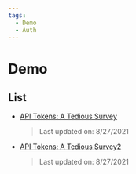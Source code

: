 ```yaml
---
tags:
  - Demo
  - Auth
---
```


# Demo

## List

- [API Tokens: A Tedious Survey](https://fly.io/blog/api-tokens-a-tedious-survey/)
  > Last updated on: 8/27/2021
- [API Tokens: A Tedious Survey2](https://fly.io/blog/api-tokens-a-tedious-survey/)
  > Last updated on: 8/27/2021
